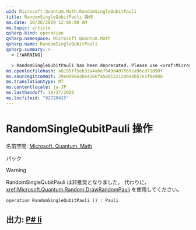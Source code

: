 ```yaml
---
uid: Microsoft.Quantum.Math.RandomSingleQubitPauli
title: RandomSingleQubitPauli 操作
ms.date: 10/26/2020 12:00:00 AM
ms.topic: article
qsharp.kind: operation
qsharp.namespace: Microsoft.Quantum.Math
qsharp.name: RandomSingleQubitPauli
qsharp.summary: >-
  > [!WARNING]

  > RandomSingleQubitPauli has been deprecated. Please use <xref:Microsoft.Quantum.Random.DrawRandomPauli> instead.
ms.openlocfilehash: a8185ff5eb33a4abe7943d407f69ca96cd71890f
ms.sourcegitcommit: 29e0d88a30e4166fa580132124b0eb57e1f0e986
ms.translationtype: MT
ms.contentlocale: ja-JP
ms.lasthandoff: 10/27/2020
ms.locfileid: "92720415"
---
```

# <a name="randomsinglequbitpauli-operation"></a>RandomSingleQubitPauli 操作

名前空間: [Microsoft. Quantum. Math](xref:Microsoft.Quantum.Math)

パック [](https://nuget.org/packages/)


> [!WARNING]
> RandomSingleQubitPauli は非推奨となりました。 代わりに、<xref:Microsoft.Quantum.Random.DrawRandomPauli> を使用してください。



```qsharp
operation RandomSingleQubitPauli () : Pauli
```


## <a name="output--pauli"></a>出力: [P# li](xref:microsoft.quantum.lang-ref.pauli)

